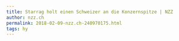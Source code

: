 ```yaml
---
title: Starrag holt einen Schweizer an die Konzernspitze | NZZ
author: nzz.ch
permalink: 2018-02-09-nzz.ch-240970175.html
tags: hy
---
```


